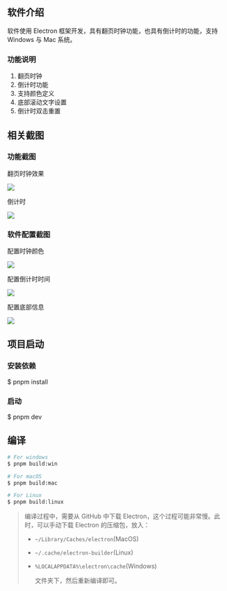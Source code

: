 ## 软件介绍

软件使用 Electron 框架开发，具有翻页时钟功能，也具有倒计时的功能，支持 Windows 与 Mac 系统。

### 功能说明

1. 翻页时钟
2. 倒计时功能
3. 支持颜色定义
4. 底部滚动文字设置
5. 倒计时双击重置

## 相关截图

### 功能截图

翻页时钟效果

![](https://qiniu.wei-jia.top/%E6%9C%AA%E5%91%BD%E5%90%8D.gif)

倒计时

![](https://qiniu.wei-jia.top/35732096.png)

### 软件配置截图

配置时钟颜色

![](https://qiniu.wei-jia.top/981716581.png)

配置倒计时时间

![](https://qiniu.wei-jia.top/1610060412.png)

配置底部信息

![](https://qiniu.wei-jia.top/1481954651.png)

## 项目启动

### 安装依赖

$ pnpm install

### 启动

$ pnpm dev

## 编译

```bash
# For windows
$ pnpm build:win

# For macOS
$ pnpm build:mac

# For Linux
$ pnpm build:linux
```

> 编译过程中，需要从 GitHub 中下载 Electron，这个过程可能非常慢。此时，可以手动下载 Electron 的压缩包，放入：
>
> - `~/Library/Caches/electron`(MacOS)
> - `~/.cache/electron-builder`(Linux)
> - `%LOCALAPPDATA%\electron\cache`(Windows)
>
>   文件夹下，然后重新编译即可。
